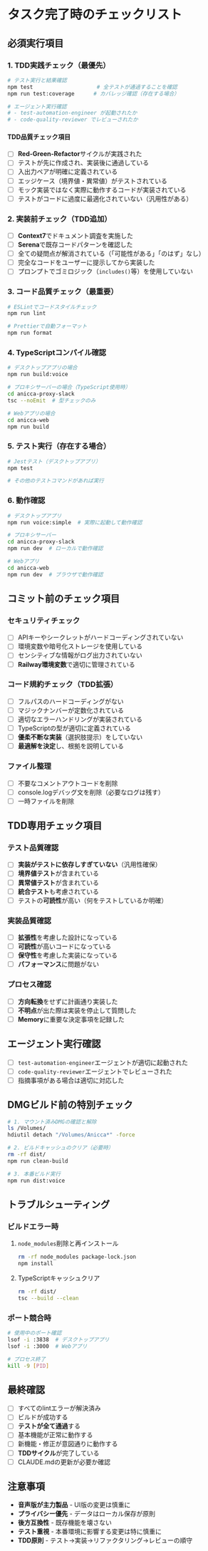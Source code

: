 # タスク完了時のチェックリスト

## 必須実行項目

### 1. TDD実践チェック（最優先）
```bash
# テスト実行と結果確認
npm test                    # 全テストが通過することを確認
npm run test:coverage      # カバレッジ確認（存在する場合）

# エージェント実行確認
# - test-automation-engineer が起動されたか
# - code-quality-reviewer でレビューされたか
```

#### TDD品質チェック項目
- [ ] **Red-Green-Refactor**サイクルが実践された
- [ ] テストが先に作成され、実装後に通過している
- [ ] 入出力ペアが明確に定義されている
- [ ] エッジケース（境界値・異常値）がテストされている
- [ ] モック実装ではなく実際に動作するコードが実装されている
- [ ] テストがコードに過度に最適化されていない（汎用性がある）

### 2. 実装前チェック（TDD追加）
- [ ] **Context7**でドキュメント調査を実施した
- [ ] **Serena**で既存コードパターンを確認した
- [ ] 全ての疑問点が解消されている（「可能性がある」「のはず」なし）
- [ ] 完全なコードをユーザーに提示してから実装した
- [ ] プロンプトでゴミロジック（`includes()`等）を使用していない

### 3. コード品質チェック（最重要）
```bash
# ESLintでコードスタイルチェック
npm run lint

# Prettierで自動フォーマット
npm run format
```

### 4. TypeScriptコンパイル確認
```bash
# デスクトップアプリの場合
npm run build:voice

# プロキシサーバーの場合（TypeScript使用時）
cd anicca-proxy-slack
tsc --noEmit  # 型チェックのみ

# Webアプリの場合
cd anicca-web
npm run build
```

### 5. テスト実行（存在する場合）
```bash
# Jestテスト（デスクトップアプリ）
npm test

# その他のテストコマンドがあれば実行
```

### 6. 動作確認
```bash
# デスクトップアプリ
npm run voice:simple  # 実際に起動して動作確認

# プロキシサーバー
cd anicca-proxy-slack
npm run dev  # ローカルで動作確認

# Webアプリ
cd anicca-web
npm run dev  # ブラウザで動作確認
```

## コミット前のチェック項目

### セキュリティチェック
- [ ] APIキーやシークレットがハードコーディングされていない
- [ ] 環境変数や暗号化ストレージを使用している
- [ ] センシティブな情報がログ出力されていない
- [ ] **Railway環境変数**で適切に管理されている

### コード規約チェック（TDD拡張）
- [ ] フルパスのハードコーディングがない
- [ ] マジックナンバーが定数化されている
- [ ] 適切なエラーハンドリングが実装されている
- [ ] TypeScriptの型が適切に定義されている
- [ ] **優柔不断な実装**（選択肢提示）をしていない
- [ ] **最適解を決定**し、根拠を説明している

### ファイル整理
- [ ] 不要なコメントアウトコードを削除
- [ ] console.logデバッグ文を削除（必要なログは残す）
- [ ] 一時ファイルを削除

## TDD専用チェック項目

### テスト品質確認
- [ ] **実装がテストに依存しすぎていない**（汎用性確保）
- [ ] **境界値テスト**が含まれている
- [ ] **異常値テスト**が含まれている
- [ ] **統合テスト**も考慮されている
- [ ] テストの**可読性**が高い（何をテストしているか明確）

### 実装品質確認
- [ ] **拡張性**を考慮した設計になっている
- [ ] **可読性**が高いコードになっている
- [ ] **保守性**を考慮した実装になっている
- [ ] **パフォーマンス**に問題がない

### プロセス確認
- [ ] **方向転換**をせずに計画通り実装した
- [ ] **不明点**が出た際は実装を停止して質問した
- [ ] **Memory**に重要な決定事項を記録した

## エージェント実行確認
- [ ] `test-automation-engineer`エージェントが適切に起動された
- [ ] `code-quality-reviewer`エージェントでレビューされた
- [ ] 指摘事項がある場合は適切に対応した

## DMGビルド前の特別チェック

```bash
# 1. マウント済みDMGの確認と解除
ls /Volumes/
hdiutil detach "/Volumes/Anicca*" -force

# 2. ビルドキャッシュのクリア（必要時）
rm -rf dist/
npm run clean-build

# 3. 本番ビルド実行
npm run dist:voice
```

## トラブルシューティング

### ビルドエラー時
1. `node_modules`削除と再インストール
   ```bash
   rm -rf node_modules package-lock.json
   npm install
   ```

2. TypeScriptキャッシュクリア
   ```bash
   rm -rf dist/
   tsc --build --clean
   ```

### ポート競合時
```bash
# 使用中のポート確認
lsof -i :3838  # デスクトップアプリ
lsof -i :3000  # Webアプリ

# プロセス終了
kill -9 [PID]
```

## 最終確認
- [ ] すべてのlintエラーが解決済み
- [ ] ビルドが成功する
- [ ] **テストが全て通過**する
- [ ] 基本機能が正常に動作する
- [ ] 新機能・修正が意図通りに動作する
- [ ] **TDDサイクル**が完了している
- [ ] CLAUDE.mdの更新が必要か確認

## 注意事項
- **音声版が主力製品** - UI版の変更は慎重に
- **プライバシー優先** - データはローカル保存が原則
- **後方互換性** - 既存機能を壊さない
- **テスト重視** - 本番環境に影響する変更は特に慎重に
- **TDD原則** - テスト→実装→リファクタリング→レビューの順守